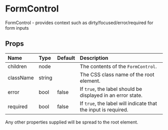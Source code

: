 FormControl
===========

FormControl - provides context such as dirty/focused/error/required for form inputs

Props
-----

| Name | Type | Default | Description |
|:-----|:-----|:--------|:------------|
| children | node |  | The contents of the `FormControl`. |
| className | string |  | The CSS class name of the root element. |
| error | bool | false | If `true`, the label should be displayed in an error state. |
| required | bool | false | If `true`, the label will indicate that the input is required. |

Any other properties supplied will be spread to the root element.
